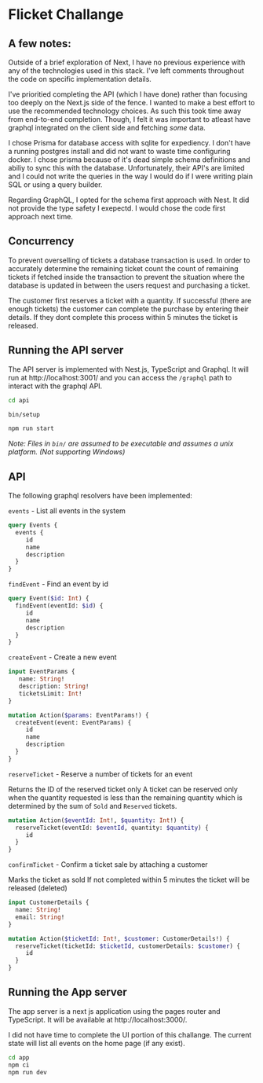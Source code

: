 # Flicket Challange

## A few notes:

Outside of a brief exploration of Next, I have no previous experience with any of the technologies used in this stack. I've left comments throughout the code on specific implementation details.
 
I've prioritied completing the API (which I have done) rather than focusing too deeply on the Next.js side of the fence. I wanted to make a best effort to use the recommended technology choices. As such this took time away from end-to-end completion. Though, I felt it was important to atleast have graphql integrated on the client side and fetching _some_ data.

I chose Prisma for database access with sqlite for expediency. I don't have a running postgres install and did not want to waste time configuring docker. I chose prisma because of it's dead simple schema definitions and abiliy to sync this with the database. Unfortunately, their API's are limited and I could not write the queries in the way I would do if I were writing plain SQL or using a query builder.

Regarding GraphQL, I opted for the schema first approach with Nest. It did not provide the type safety I exepectd. I would chose the code first approach next time.

## Concurrency
To prevent overselling of tickets a database transaction is used. In order to accurately determine the remaining ticket count the count of remaining tickets if fetched inside the transaction to prevent the situation where the database is updated in between the users request and purchasing a ticket.

The customer first reserves a ticket with a quantity. If successful (there are enough tickets) the customer can complete the purchase by entering their details. If they dont complete this process within 5 minutes the ticket is released.

## Running the API server

The API server is implemented with Nest.js, TypeScript and Graphql. It will run at http://localhost:3001/ and you can access the `/graphql` path to interact with the graphql API.

```bash
cd api

bin/setup

npm run start
```

_Note: Files in `bin/` are assumed to be executable and assumes a unix platform. (Not supporting Windows)_

## API

The following graphql resolvers have been implemented:

`events` - List all events in the system 

```graphql
query Events {
  events {
     id
     name
     description  
  }
}
```

`findEvent` - Find an event by id

```graphql
query Event($id: Int) {
  findEvent(eventId: $id) {
     id
     name
     description  
  }
}
```

`createEvent` - Create a new event

```graphql
input EventParams {
   name: String!
   description: String!
   ticketsLimit: Int!
}

mutation Action($params: EventParams!) {
  createEvent(event: EventParams) {
     id
     name
     description  
  }
}
```

`reserveTicket` - Reserve a number of tickets for an event 

Returns the ID of the reserved ticket only
A ticket can be reserved only when the quantity requested is less than the remaining quantity which is determined by the sum of `Sold` and `Reserved` tickets. 

```graphql
mutation Action($eventId: Int!, $quantity: Int!) {
  reserveTicket(eventId: $eventId, quantity: $quantity) {
     id
  }
}
```

`confirmTicket` - Confirm a ticket sale by attaching a customer

Marks the ticket as sold
If not completed within 5 minutes the ticket will be released (deleted)

```graphql
input CustomerDetails {
  name: String!
  email: String!
}

mutation Action($ticketId: Int!, $customer: CustomerDetails!) {
  reserveTicket(ticketId: $ticketId, customerDetails: $customer) {
     id
  }
}
```

## Running the App server

The app server is a next js application using the pages router and TypeScript. It will be available at http://localhost:3000/.

I did not have time to complete the UI portion of this challange. The current state will list all events on the home page (if any exist).

```bash
cd app
npm ci
npm run dev
```
